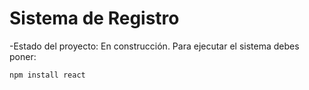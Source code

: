 <h1>Sistema de Registro</h1>
-Estado del proyecto: En construcción.
Para ejecutar el sistema debes poner:

```npm install react```
